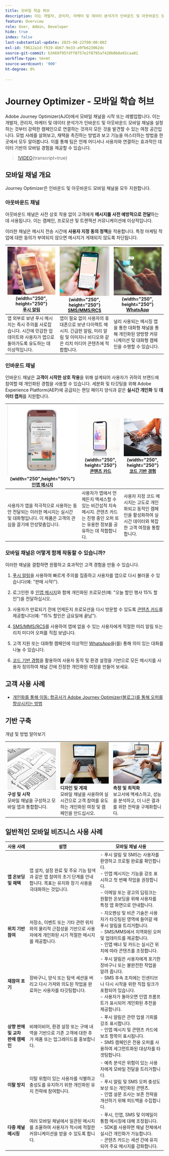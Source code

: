 ```yaml
---
title: 모바일 학습 허브
description: 이는 개발자, 관리자, 마케터 및 데이터 분석가가 인바운드 및 아웃바운드 모바일 채널을 설정하는 것부터 강력한 캠페인으로 연결하는 것까지 모든 것을 발견할 수 있는 여정 공간입니다. 모범 사례를 살펴보고, 채택을 촉진하는 방법과 보고 기능을 마스터하는 방법을 한 곳에서 모두 알아봅니다. 이를 통해 팀은 언제 어디서나 사용자와 연결하는 효과적인 데이터 기반의 모바일 경험을 제공할 수 있습니다.
feature: Overview
role: User, Admin, Developer
hide: true
index: false
last-substantial-update: 2025-08-22T00:00:00Z
exl-id: f0612a1d-f919-4b67-9e33-a9fb623062dc
source-git-commit: b3469f95fdff0757e2f8795a7420b0b0a92caa01
workflow-type: tm+mt
source-wordcount: '900'
ht-degree: 0%

---
```


# Journey Optimizer - 모바일 학습 허브

Adobe Journey Optimizer(AJO)에서 모바일 채널을 시작 또는 레벨업합니다. 이는 개발자, 관리자, 마케터 및 데이터 분석가가 인바운드 및 아웃바운드 모바일 채널을 설정하는 것부터 강력한 캠페인으로 연결하는 것까지 모든 것을 발견할 수 있는 여정 공간입니다. 모범 사례를 살펴보고, 채택을 촉진하는 방법과 보고 기능을 마스터하는 방법을 한 곳에서 모두 알아봅니다. 이를 통해 팀은 언제 어디서나 사용자와 연결하는 효과적인 데이터 기반의 모바일 경험을 제공할 수 있습니다.

>[!VIDEO](https://video.tv.adobe.com/v/3432681?quality=12&learn=on){transcript=true}


## 모바일 채널 개요

Journey Optimizer은 인바운드 및 아웃바운드 모바일 채널을 모두 지원합니다.

### 아웃바운드 채널

아웃바운드 채널은 사전 상호 작용 없이 고객에게 **메시지를 사전 예방적으로 전달**&#x200B;하는 데 사용됩니다. 이는 캠페인, 프로모션 및 트랜잭션 커뮤니케이션에 이상적입니다.

이러한 채널은 메시지 전송 시간에 **사용자 지정 동의 정책**&#x200B;을 적용합니다. 특정 마케팅 작업에 대한 동의가 부여되지 않으면 메시지가 게재되지 않도록 차단됩니다.

| ![푸시 알림](/help/mobile-learning-hub/assets/mobile-phone.webp){width=&quot;250&quot;, height=&quot;250&quot;}<br> **[푸시 알림](/help/mobile-learning-hub/channels/push-notifications-overview.md)** | ![SMS/MMS/RCS](/help/mobile-learning-hub/assets/SMS.png){width=&quot;250&quot;, height=&quot;250&quot;}<br> **[SMS/MMS/RCS](/help/mobile-learning-hub/channels/sms-mms-rcs-overview.md)** | ![WhatsApp](/help/mobile-learning-hub/assets/whatsapp.webp){width=&quot;250&quot;, height=&quot;250&quot;}<br> **[WhatsApp](/help/mobile-learning-hub/channels/whatsapp-overview.md)** |
|-------------------------------------|------------------------------------|-------------------------------|
| 앱 외부로 보낸 푸시 메시지는 즉시 주의를 사로잡습니다. 시간에 민감한 업데이트와 사용자가 앱으로 돌아가도록 유도하는 데 이상적입니다. | 앱이 필요 없이 사용자의 휴대폰으로 보낸 다이렉트 메시지. 긴급한 알림, 미리 알림 및 이미지나 비디오와 같은 리치 미디어 콘텐츠에 적합합니다. | 널리 사용되는 메시징 앱을 통한 대화형 채널을 통해 개인화된 양방향 커뮤니케이션 및 대화형 캠페인을 수행할 수 있습니다. |

### 인바운드 채널

인바운드 채널은 **고객이 시작한 상호 작용**&#x200B;을 위해 설계되어 사용자가 귀하의 브랜드에 참여할 때 개인화된 경험을 사용할 수 있습니다. 세분화 및 타깃팅을 위해 Adobe Experience Platform(AEP)에 공급되는 랜딩 페이지 양식과 같은 **실시간 개인화** 및 **데이터 캡처**&#x200B;를 지원합니다.


| ![인앱 메시지](/help/mobile-learning-hub/assets/frescopa-in-app.png){width=&quot;250&quot;,height=&quot;50%&quot;}<br> **[인앱 메시지](/help/mobile-learning-hub/channels/in-app-messages-overview.md)** | ![콘텐츠 카드](/help/mobile-learning-hub/assets/content-card.jpeg){width=&quot;250&quot;, height=&quot;250&quot;}<br> **[콘텐츠 카드](/help/mobile-learning-hub/channels/content-cards-overview.md)** | ![코드 기반 경험](/help/mobile-learning-hub/assets/code-based.png){width=&quot;250&quot;, height=&quot;250&quot;}<br> **[코드 기반 경험](/help/mobile-learning-hub/channels/code-based-experience-overview.md)** |
|-------------------------------------|------------------------------------|-------------------------------|
| 사용자가 앱을 적극적으로 사용하는 동안 전달되는 이러한 메시지는 실시간 및 대화형입니다. 이 제품은 고객의 관심을 끌기에 안성맞춤입니다. | 사용자가 앱에서 언제든지 액세스할 수 있는 비간섭적 지속 메시지. 콘텐츠 카드는 진행 중인 오퍼 또는 유용한 정보를 공유하는 데 적합합니다. | 사용자 지정 코드 메시지는 고도로 개인화되고 동적인 캠페인을 활성화하여 실시간 데이터와 복잡한 고객 여정을 통합합니다. |


### 모바일 채널은 어떻게 함께 작동할 수 있습니까?

이러한 채널을 결합하면 원활하고 효과적인 고객 경험을 만들 수 있습니다.

1. [푸시 알림](/help/mobile-learning-hub/channels/push-notifications-overview.md)을 사용하여 빠르게 주의를 집중하고 사용자를 앱으로 다시 불러올 수 있습니다(예: &quot;판매 시작!&quot;).

2. 로그인한 후 [인앱 메시지](/help/mobile-learning-hub/channels/in-app-messages-overview.md)와 함께 개인화된 프로모션(예: &quot;오늘 할인 행사 15% 할인&quot;)을 전달하십시오.

3. 사용자가 만료되기 전에 언제든지 프로모션을 다시 방문할 수 있도록 [콘텐츠 카드](/help/mobile-learning-hub/channels/content-cards-overview.md)를 제공합니다(예: &quot;15% 할인은 금요일에 끝남&quot;).

4. [SMS/MMS/RCS](/help/mobile-learning-hub/channels/sms-mms-rcs-overview.md)를 사용하여 앱에 없을 수 있는 사용자에게 적절한 미리 알림 또는 리치 미디어 오퍼를 직접 보냅니다.

5. 고객 지원 또는 대화형 캠페인에 이상적인 [WhatsApp](/help/mobile-learning-hub/channels/whatsapp-overview.md)을(를) 통해 의미 있는 대화를 나눌 수 있습니다.

6. [코드 기반 경험](/help/mobile-learning-hub/channels/code-based-experience-overview.md)을 활용하여 사용자 동작 및 환경 설정을 기반으로 모든 메시지를 사용자 정의하여 채널 간에 진정한 개인화된 여정을 만들어 보세요.


## 고객 사용 사례

* [개인화를 통해 이동: 항공사가 Adobe Journey Optimizer(블로그)를 통해 오퍼를 향상시키는 방법](https://experienceleaguecommunities.adobe.com/t5/journey-optimizer-blogs/take-flight-with-personalization-how-airlines-can-elevate-offers/ba-p/767513)


## 기반 구축

개념 및 방법 알아보기

<table style="table-layout:fixed">
  <tr style="border: 0;">
    <td>
    <a href="configure-and-launch.md"><img src="./assets/configure-message.jpg"></a>
    <div><strong>구성 및 시작</strong><br/>모바일 채널을 구성하고 모바일 앱과 통합합니다.</div>
    </td>
    <td>
    <a href="design-and-deliver.md"><img src="./assets/create-message.webp"></a>
    <div><strong>디자인 및 게재</strong><br/>모바일 채널을 사용하여 실시간으로 고객 참여를 유도하는 개인화된 여정 및 캠페인을 만드십시오.</div>
    </td>
    <td>
    <a href="measure-and-optimize.md"><img src="./assets/reports.webp"></a>
    <div><strong>측정 및 최적화</strong><br/>보고서에 액세스하고, 성능을 분석하고, 더 나은 결과를 위한 전략을 구체화합니다.
    </div>
    </td>
  </tr>
</table>

## 일반적인 모바일 비즈니스 사용 사례

| 사용 사례 | 설명 | 모바일 채널 사용 |
|---------|-------------|----------------------|
| **앱 온보딩 및 채택** | 앱 설치, 설정 완료 및 주요 기능 탐색과 같은 앱 참여의 초기 단계를 안내합니다. 목표는 유지와 장기 사용을 극대화하는 것입니다. | - 푸시 알림 및 SMS는 사용자를 환영하고 프로필 완료를 확인합니다.<br>- 인앱 메시지는 기능을 강조 표시하고 첫 번째 작업을 권장합니다.<br>- 이메일 또는 광고의 딥링크는 원활한 온보딩을 위해 사용자를 특정 앱 화면으로 안내합니다. |
| **위치 기반 참여** | 저장소, 이벤트 또는 기타 관련 위치와의 물리적 근접성을 기반으로 사용자에게 개인화된 시기 적절한 메시지를 제공합니다. | - 지오펜싱 및 비콘 기술은 사용자가 타깃팅된 영역에 들어갈 때 푸시 알림을 트리거합니다.<br>- SMS/MMS에서 지역화된 오퍼 및 업데이트를 제공합니다.<br>- 인앱 배너 및 카드는 실시간 위치에 따라 콘텐츠를 조정합니다. |
| **재참여 포기** | 장바구니, 양식 또는 탐색 세션을 버리고 다시 가져와 의도된 작업을 완료하는 사용자를 타깃팅합니다. | - 푸시 알림은 사용자에게 포기한 장바구니 또는 불완전한 작업을 알려 줍니다.<br>- SMS 후속 조치에는 인센티브나 다시 시작을 위한 직접 링크가 포함되어 있습니다.<br>- 사용자가 돌아오면 인앱 프롬프트가 표시되어 개인화된 추천을 제공합니다. |
| **상향 판매 및 교차 판매 캠페인** | 비헤이비어, 환경 설정 또는 구매 내역을 기반으로 기존 고객에 대한 추가 제품 또는 업그레이드를 홍보합니다. | - 푸시 알림은 관련 업셀 기회를 강조 표시합니다.<br> - 인앱 메시지 및 콘텐츠 카드에 보조 항목이 표시됩니다.<br>- SMS 캠페인은 전용 오퍼를 사용하여 세그먼트화된 대상자를 타겟팅합니다. |
| **이탈 방지** | 이탈 위험이 있는 사용자를 식별하고 충성도를 유지하기 위한 개인화된 유지 전략에 참여합니다. | - 예측 분석은 위험이 있는 사용자에게 모바일 전달을 트리거합니다.<br>- 푸시 알림 및 SMS 오퍼 충성도 보상 또는 개인화된 콘텐츠.<br>- 인앱 설문 조사는 보존 전략을 개선하기 위해 피드백을 수집합니다. |
| **다중 채널 메시징** | 여러 모바일 채널에서 일관된 메시지를 조율하여 사용자가 적시에 적절한 커뮤니케이션을 받을 수 있도록 합니다. | - 푸시, 인앱, SMS 및 이메일이 통합 메시징에 대해 조정됩니다.<br>- SDK를 사용하면 채널 전체에서 실시간 개인화가 가능합니다.<br>- 콘텐츠 카드는 세션 간에 유지되어 주요 메시지를 강화합니다. |

